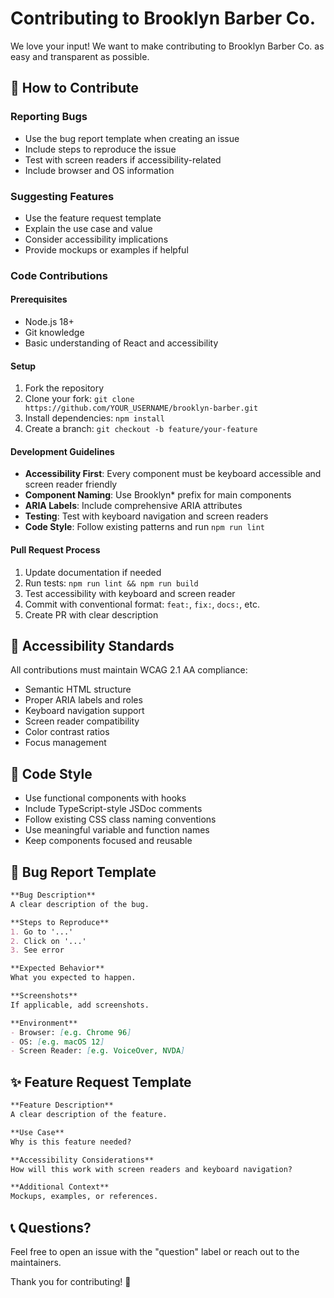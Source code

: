 # Contributing to Brooklyn Barber Co.

We love your input! We want to make contributing to Brooklyn Barber Co. as easy and transparent as possible.

## 🤝 How to Contribute

### Reporting Bugs
- Use the bug report template when creating an issue
- Include steps to reproduce the issue
- Test with screen readers if accessibility-related
- Include browser and OS information

### Suggesting Features
- Use the feature request template
- Explain the use case and value
- Consider accessibility implications
- Provide mockups or examples if helpful

### Code Contributions

#### Prerequisites
- Node.js 18+
- Git knowledge
- Basic understanding of React and accessibility

#### Setup
1. Fork the repository
2. Clone your fork: `git clone https://github.com/YOUR_USERNAME/brooklyn-barber.git`
3. Install dependencies: `npm install`
4. Create a branch: `git checkout -b feature/your-feature`

#### Development Guidelines
- **Accessibility First**: Every component must be keyboard accessible and screen reader friendly
- **Component Naming**: Use Brooklyn* prefix for main components
- **ARIA Labels**: Include comprehensive ARIA attributes
- **Testing**: Test with keyboard navigation and screen readers
- **Code Style**: Follow existing patterns and run `npm run lint`

#### Pull Request Process
1. Update documentation if needed
2. Run tests: `npm run lint && npm run build`
3. Test accessibility with keyboard and screen reader
4. Commit with conventional format: `feat:`, `fix:`, `docs:`, etc.
5. Create PR with clear description

## 🎯 Accessibility Standards

All contributions must maintain WCAG 2.1 AA compliance:
- Semantic HTML structure
- Proper ARIA labels and roles
- Keyboard navigation support
- Screen reader compatibility
- Color contrast ratios
- Focus management

## 📝 Code Style

- Use functional components with hooks
- Include TypeScript-style JSDoc comments
- Follow existing CSS class naming conventions
- Use meaningful variable and function names
- Keep components focused and reusable

## 🐛 Bug Report Template

```markdown
**Bug Description**
A clear description of the bug.

**Steps to Reproduce**
1. Go to '...'
2. Click on '...'
3. See error

**Expected Behavior**
What you expected to happen.

**Screenshots**
If applicable, add screenshots.

**Environment**
- Browser: [e.g. Chrome 96]
- OS: [e.g. macOS 12]
- Screen Reader: [e.g. VoiceOver, NVDA]
```

## ✨ Feature Request Template

```markdown
**Feature Description**
A clear description of the feature.

**Use Case**
Why is this feature needed?

**Accessibility Considerations**
How will this work with screen readers and keyboard navigation?

**Additional Context**
Mockups, examples, or references.
```

## 📞 Questions?

Feel free to open an issue with the "question" label or reach out to the maintainers.

Thank you for contributing! 🎉
